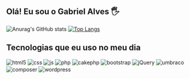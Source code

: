 ## Olá! Eu sou o Gabriel Alves 🖐️

![Anurag's GitHub stats](https://github-readme-stats.vercel.app/api?username=G-abriel10143&show_icons=true&theme=transparent)
[![Top Langs](https://github-readme-stats.vercel.app/api/top-langs/?username=anuraghazra&layout=compact&theme=transparent)](https://github.com/anuraghazra/github-readme-stats)
## Tecnologias que eu uso no meu dia 

<div style="display: inline_block">
  <img align="center" alt="html5" src="https://img.shields.io/badge/HTML5-E34F26?style=for-the-badge&logo=html5&logoColor=white" />
  <img align="center" alt="css" src="https://img.shields.io/badge/CSS3-1572B6?style=for-the-badge&logo=css3&logoColor=white" />
  <img align="center" alt="js" src="https://img.shields.io/badge/JavaScript-F7DF1E?style=for-the-badge&logo=javascript&logoColor=black" />
  <img align="center" alt="php" src="https://img.shields.io/badge/Php-007ACC?style=for-the-badge&logo=php&logoColor=white" />
  <img align="center" alt="cakephp" src="https://img.shields.io/badge/Cake-php-20232A?style=for-the-badge&logo=cakephp&logoColor=61DAFB" />
  <img align="center" alt="bootstrap" src="https://img.shields.io/badge/Bootstrap-20232A?style=for-the-badge&logo=bootstrap&logoColor=61DAFB" />
  <img align="center" alt="jQuery" src="https://img.shields.io/badge/jQuery-20232A?style=for-the-badge&logo=jQuery&logoColor=61DAFB" />
  <img align="center" alt="umbraco" src="https://img.shields.io/badge/Umbraco-20232A?style=for-the-badge&logo=umbraco&logoColor=61DAFB" />
  <img align="center" alt="composer" src="https://img.shields.io/badge/Composer-20232A?style=for-the-badge&logo=composer&logoColor=61DAFB" />
  <img align="center" alt="wordpress" src="https://img.shields.io/badge/Wordpress-20232A?style=for-the-badge&logo=wordpress&logoColor=61DAFB" />
</div><br/>
